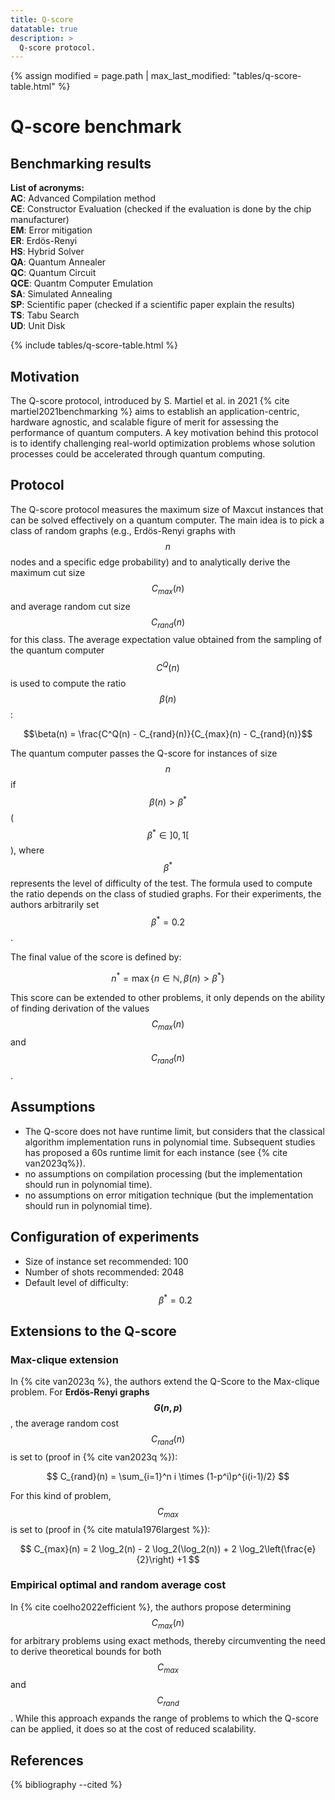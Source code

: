 ```yaml
---
title: Q-score
datatable: true
description: >
  Q-score protocol.
---
```

{% assign modified = page.path | max_last_modified: "tables/q-score-table.html" %}


# Q-score benchmark

## Benchmarking results

**List of acronyms:**  
**AC**: Advanced Compilation method  
**CE**: Constructor Evaluation (checked if the evaluation is done by the chip manufacturer)  
**EM**: Error mitigation  
**ER**: Erdös-Renyi  
**HS**: Hybrid Solver  
**QA**: Quantum Annealer  
**QC**: Quantum Circuit  
**QCE**: Quantm Computer Emulation  
**SA**: Simulated Annealing  
**SP**: Scientific paper (checked if a scientific paper explain the results)  
**TS**: Tabu Search  
**UD**: Unit Disk  

<!-- Avoid issue with citations -->
<!-- {% cite martiel2021benchmarking %} -->
{% include tables/q-score-table.html %}
<script type="text/javascript">
    $(document).ready(function() {
      $('.q-score-table').DataTable(
        {
          "pageLength": 10,
          "drawCallback": function(settings){ 
            MathJax.Hub.Queue(["Typeset", MathJax.Hub]); 
          }
        } 
      );
    });
</script>

## Motivation

The Q-score protocol, introduced by S. Martiel et al. in 2021 {% cite martiel2021benchmarking %} aims to establish an application-centric, hardware agnostic, and scalable figure of merit for assessing the performance of quantum computers. A key motivation behind this protocol is to identify challenging real-world optimization problems whose solution processes could be accelerated through quantum computing.

## Protocol

The Q-score protocol measures the maximum size of Maxcut instances that can be solved effectively on a quantum computer. The main idea is to pick a class of random graphs (e.g., Erdös-Renyi graphs with $$n$$ nodes and a specific edge probability) and to analytically derive the maximum cut size $$ C_{max}(n) $$ and average random cut size $$ C_{rand}(n) $$ for this class. The average expectation value obtained from the sampling of the quantum computer $$ C^Q(n) $$ is used to compute the ratio $$\beta(n)$$:

$$\beta(n) = \frac{C^Q(n) - C_{rand}(n)}{C_{max}(n) - C_{rand}(n)}$$

The quantum computer passes the Q-score for instances of size $$n$$ if $$\beta(n) > \beta^*$$ ($$\beta^* \in ]0,1[ $$), where $$\beta^*$$ represents the level of difficulty of the test. The formula used to compute the ratio depends on the class of studied graphs. For their experiments, the authors arbitrarily set $$\beta^*=0.2$$.  

The final value of the score is defined by:

$$n^* = \max \{ n \in \mathbb{N}, \beta(n) > \beta^* \}$$

This score can be extended to other problems, it only depends on the ability of finding derivation of the values $$ C_{max}(n) $$ and $$ C_{rand}(n) $$.

## Assumptions

* The Q-score does not have runtime limit, but considers that the classical algorithm implementation runs in polynomial time. Subsequent studies has proposed a 60s runtime limit for each instance (see {% cite van2023q%}).
* no assumptions on compilation processing (but the implementation should run in polynomial time).
* no assumptions on error mitigation technique (but the implementation should run in polynomial time).

## Configuration of experiments

* Size of instance set recommended: 100
* Number of shots recommended: 2048
* Default level of difficulty: $$\beta^* = 0.2$$

## Extensions to the Q-score

### Max-clique extension
In {% cite van2023q %}, the authors extend the Q-Score to the Max-clique problem. For **Erdös-Renyi graphs $$G(n, p)$$**, the average random cost $$C_{rand}(n)$$ is set to (proof in {% cite van2023q %}):  

$$ C_{rand}(n) = \sum_{i=1}^n i \times (1-p^i)p^{i(i-1)/2} $$

For this kind of problem, $$C_{max}$$ is set to (proof in {% cite matula1976largest %}):  

$$ C_{max}(n) = 2 \log_2(n) - 2 \log_2(\log_2(n)) + 2 \log_2\left(\frac{e}{2}\right) +1 $$  

### Empirical optimal and random average cost

In {% cite coelho2022efficient %}, the authors propose determining $$C_{max}(n)$$ for arbitrary problems using exact methods, thereby circumventing the need to derive theoretical bounds for both $$C_{max}$$ and $$C_{rand}$$. While this approach expands the range of problems to which the Q-score can be applied, it does so at the cost of reduced scalability.

## References
{% bibliography --cited %}
